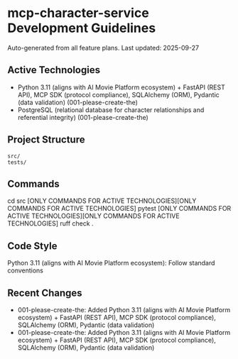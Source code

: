 # mcp-character-service Development Guidelines

Auto-generated from all feature plans. Last updated: 2025-09-27

## Active Technologies
- Python 3.11 (aligns with AI Movie Platform ecosystem) + FastAPI (REST API), MCP SDK (protocol compliance), SQLAlchemy (ORM), Pydantic (data validation) (001-please-create-the)
- PostgreSQL (relational database for character relationships and referential integrity) (001-please-create-the)

## Project Structure
```
src/
tests/
```

## Commands
cd src [ONLY COMMANDS FOR ACTIVE TECHNOLOGIES][ONLY COMMANDS FOR ACTIVE TECHNOLOGIES] pytest [ONLY COMMANDS FOR ACTIVE TECHNOLOGIES][ONLY COMMANDS FOR ACTIVE TECHNOLOGIES] ruff check .

## Code Style
Python 3.11 (aligns with AI Movie Platform ecosystem): Follow standard conventions

## Recent Changes
- 001-please-create-the: Added Python 3.11 (aligns with AI Movie Platform ecosystem) + FastAPI (REST API), MCP SDK (protocol compliance), SQLAlchemy (ORM), Pydantic (data validation)
- 001-please-create-the: Added Python 3.11 (aligns with AI Movie Platform ecosystem) + FastAPI (REST API), MCP SDK (protocol compliance), SQLAlchemy (ORM), Pydantic (data validation)

<!-- MANUAL ADDITIONS START -->
<!-- MANUAL ADDITIONS END -->
